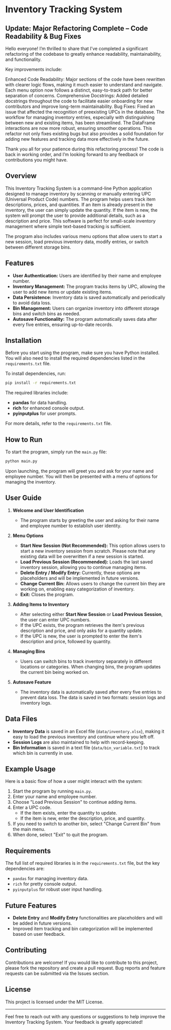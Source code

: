 # Inventory Tracking System

## Update: Major Refactoring Complete – Code Readability & Bug Fixes

Hello everyone! I’m thrilled to share that I’ve completed a significant refactoring of the codebase to greatly enhance readability, maintainability, and functionality.

Key improvements include:

Enhanced Code Readability: Major sections of the code have been rewritten with clearer logic flows, making it much easier to understand and navigate. Each menu option now follows a distinct, easy-to-track path for better separation of concerns.
Comprehensive Docstrings: Added detailed docstrings throughout the code to facilitate easier onboarding for new contributors and improve long-term maintainability.
Bug Fixes: Fixed an issue that affected the recognition of preexisting UPCs in the database. The workflow for managing inventory entries, especially with distinguishing between new and existing items, has been streamlined. The DataFrame interactions are now more robust, ensuring smoother operations.
This refactor not only fixes existing bugs but also provides a solid foundation for adding new features and tracking data more effectively in the future.

Thank you all for your patience during this refactoring process! The code is back in working order, and I’m looking forward to any feedback or contributions you might have.

## Overview

This Inventory Tracking System is a command-line Python application designed to manage inventory by scanning or manually entering UPC (Universal Product Code) numbers. The program helps users track item descriptions, prices, and quantities. If an item is already present in the inventory, the user can simply update the quantity. If the item is new, the system will prompt the user to provide additional details, such as a description and price. This software is perfect for small-scale inventory management where simple text-based tracking is sufficient.

The program also includes various menu options that allow users to start a new session, load previous inventory data, modify entries, or switch between different storage bins.

## Features
- **User Authentication:** Users are identified by their name and employee number.
- **Inventory Management:** The program tracks items by UPC, allowing the user to add new items or update existing items.
- **Data Persistence:** Inventory data is saved automatically and periodically to avoid data loss.
- **Bin Management:** Users can organize inventory into different storage bins and switch bins as needed.
- **Autosave Functionality:** The program automatically saves data after every five entries, ensuring up-to-date records.

## Installation

Before you start using the program, make sure you have Python installed. You will also need to install the required dependencies listed in the `requirements.txt` file.

To install dependencies, run:

```sh
pip install -r requirements.txt
```

The required libraries include:
- **pandas** for data handling.
- **rich** for enhanced console output.
- **pyinputplus** for user prompts.

For more details, refer to the `requirements.txt` file.

## How to Run

To start the program, simply run the `main.py` file:

```sh
python main.py
```

Upon launching, the program will greet you and ask for your name and employee number. You will then be presented with a menu of options for managing the inventory.

## User Guide

1. **Welcome and User Identification**
   - The program starts by greeting the user and asking for their name and employee number to establish user identity.

2. **Menu Options**
   - **Start New Session (Not Recommended):** This option allows users to start a new inventory session from scratch. Please note that any existing data will be overwritten if a new session is started.
   - **Load Previous Session (Recommended):** Loads the last saved inventory session, allowing you to continue managing items.
   - **Delete Entry / Modify Entry:** Currently, these options are placeholders and will be implemented in future versions.
   - **Change Current Bin:** Allows users to change the current bin they are working on, enabling easy categorization of inventory.
   - **Exit:** Closes the program.

3. **Adding Items to Inventory**
   - After selecting either **Start New Session** or **Load Previous Session**, the user can enter UPC numbers.
   - If the UPC exists, the program retrieves the item's previous description and price, and only asks for a quantity update.
   - If the UPC is new, the user is prompted to enter the item's description and price, followed by quantity.

4. **Managing Bins**
   - Users can switch bins to track inventory separately in different locations or categories. When changing bins, the program updates the current bin being worked on.

5. **Autosave Feature**
   - The inventory data is automatically saved after every five entries to prevent data loss. The data is saved in two formats: session logs and inventory logs.

## Data Files
- **Inventory Data** is saved in an Excel file (`data/inventory.xlsx`), making it easy to load the previous inventory and continue where you left off.
- **Session Logs** are also maintained to help with record-keeping.
- **Bin Information** is saved in a text file (`data/bin_variable.txt`) to track which bin is currently in use.

## Example Usage

Here is a basic flow of how a user might interact with the system:

1. Start the program by running `main.py`.
2. Enter your name and employee number.
3. Choose "Load Previous Session" to continue adding items.
4. Enter a UPC code.
   - If the item exists, enter the quantity to update.
   - If the item is new, enter the description, price, and quantity.
5. If you need to switch to another bin, select "Change Current Bin" from the main menu.
6. When done, select "Exit" to quit the program.

## Requirements
The full list of required libraries is in the `requirements.txt` file, but the key dependencies are:
- `pandas` for managing inventory data.
- `rich` for pretty console output.
- `pyinputplus` for robust user input handling.

## Future Features
- **Delete Entry** and **Modify Entry** functionalities are placeholders and will be added in future versions.
- Improved item tracking and bin categorization will be implemented based on user feedback.

## Contributing
Contributions are welcome! If you would like to contribute to this project, please fork the repository and create a pull request. Bug reports and feature requests can be submitted via the Issues section.

## License
This project is licensed under the MIT License.

---

Feel free to reach out with any questions or suggestions to help improve the Inventory Tracking System. Your feedback is greatly appreciated!


